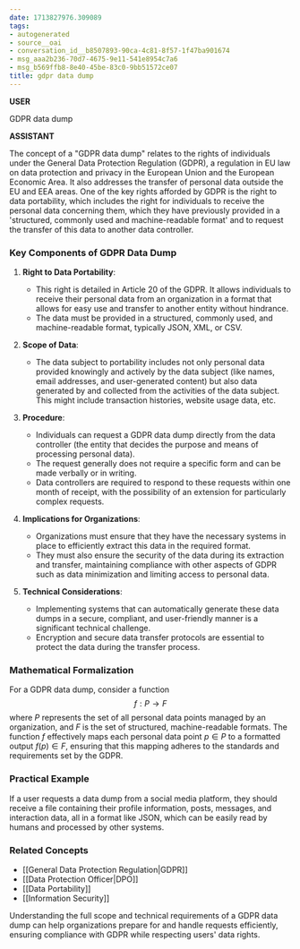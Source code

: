 ```yaml
---
date: 1713827976.309089
tags:
- autogenerated
- source__oai
- conversation_id__b8507893-90ca-4c81-8f57-1f47ba901674
- msg_aaa2b236-70d7-4675-9e11-541e8954c7a6
- msg_b569ffb8-8e40-45be-83c0-9bb51572ce07
title: gdpr data dump
---
```



**USER**

GDPR data dump


**ASSISTANT**

The concept of a "GDPR data dump" relates to the rights of individuals under the General Data Protection Regulation (GDPR), a regulation in EU law on data protection and privacy in the European Union and the European Economic Area. It also addresses the transfer of personal data outside the EU and EEA areas. One of the key rights afforded by GDPR is the right to data portability, which includes the right for individuals to receive the personal data concerning them, which they have previously provided in a 'structured, commonly used and machine-readable format' and to request the transfer of this data to another data controller.

### Key Components of GDPR Data Dump

1. **Right to Data Portability**:
   - This right is detailed in Article 20 of the GDPR. It allows individuals to receive their personal data from an organization in a format that allows for easy use and transfer to another entity without hindrance.
   - The data must be provided in a structured, commonly used, and machine-readable format, typically JSON, XML, or CSV.

2. **Scope of Data**:
   - The data subject to portability includes not only personal data provided knowingly and actively by the data subject (like names, email addresses, and user-generated content) but also data generated by and collected from the activities of the data subject. This might include transaction histories, website usage data, etc.

3. **Procedure**:
   - Individuals can request a GDPR data dump directly from the data controller (the entity that decides the purpose and means of processing personal data).
   - The request generally does not require a specific form and can be made verbally or in writing.
   - Data controllers are required to respond to these requests within one month of receipt, with the possibility of an extension for particularly complex requests.

4. **Implications for Organizations**:
   - Organizations must ensure that they have the necessary systems in place to efficiently extract this data in the required format.
   - They must also ensure the security of the data during its extraction and transfer, maintaining compliance with other aspects of GDPR such as data minimization and limiting access to personal data.

5. **Technical Considerations**:
   - Implementing systems that can automatically generate these data dumps in a secure, compliant, and user-friendly manner is a significant technical challenge.
   - Encryption and secure data transfer protocols are essential to protect the data during the transfer process.

### Mathematical Formalization
For a GDPR data dump, consider a function $$f: P \to F$$ where $P$ represents the set of all personal data points managed by an organization, and $F$ is the set of structured, machine-readable formats. The function $f$ effectively maps each personal data point $p \in P$ to a formatted output $f(p) \in F$, ensuring that this mapping adheres to the standards and requirements set by the GDPR.

### Practical Example

If a user requests a data dump from a social media platform, they should receive a file containing their profile information, posts, messages, and interaction data, all in a format like JSON, which can be easily read by humans and processed by other systems.

### Related Concepts
- [[General Data Protection Regulation|GDPR]]
- [[Data Protection Officer|DPO]]
- [[Data Portability]]
- [[Information Security]]

Understanding the full scope and technical requirements of a GDPR data dump can help organizations prepare for and handle requests efficiently, ensuring compliance with GDPR while respecting users' data rights.
